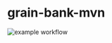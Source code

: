 # grain-bank-mvn
![example workflow](https://github.com/MatTheTab/grain-bank-mvn/actions/workflows/ci.yml/badge.svg)
